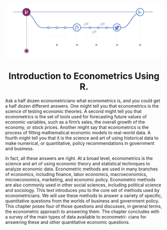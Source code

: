 <p align="center">
  <a href="https://bigg-iron.github.io/Econometrics335/">
    <img alt="gh_flow" src="images/gh_flow.png">
  </a>
</p>

<h1 align="center">
   Introduction to Econometrics Using R.
</h1>

Ask a half dozen econometricians what econometrics is, and you could get a half dozen different answers. One might tell you that econometrics is the science of testing economic theories. A second might tell you that econometrics is the set of tools used for forecasting future values of economic variables, such as a firm’s sales, the overall growth of the economy, or stock prices. Another might say that econometrics is the process of fitting mathematical economic models to real-world data. A fourth might tell you that it is the science and art of using historical data to make numerical, or quantitative, policy recommendations in government and business.

In fact, all these answers are right. At a broad level, econometrics is the science and art of using economic theory and statistical techniques to analyze economic data. Econometric methods are used in many branches of economics, including finance, labor economics, macroeconomics, microeconomics, marketing, and economic policy. Econometric methods are also commonly used in other social sciences, including political science and sociology.
This text introduces you to the core set of methods used by econometricians. We will use these methods to answer a variety of specific, quantitative questions from the worlds of business and government policy. This chapter poses four of those questions and discusses, in general terms, the econometric approach to answering them. The chapter concludes with a survey of the main types of data available to econometri- cians for answering these and other quantitative economic questions.
